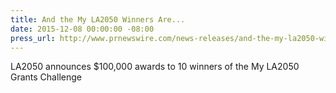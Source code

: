 ```yaml
---
title: And the My LA2050 Winners Are...
date: 2015-12-08 00:00:00 -08:00
press_url: http://www.prnewswire.com/news-releases/and-the-my-la2050-winners-are-300189904.html?tc=eml_cleartime
---
```


LA2050 announces $100,000 awards to 10 winners of the My LA2050 Grants Challenge
